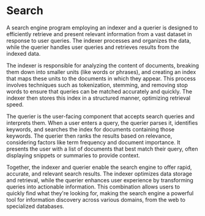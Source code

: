 # Search
A search engine program employing an indexer and a querier is designed to efficiently retrieve and present relevant information from a vast dataset in response to user queries. The indexer processes and organizes the data, while the querier handles user queries and retrieves results from the indexed data. 

The indexer is responsible for analyzing the content of documents, breaking them down into smaller units (like words or phrases), and creating an index that maps these units to the documents in which they appear. This process involves techniques such as tokenization, stemming, and removing stop words to ensure that queries can be matched accurately and quickly. The indexer then stores this index in a structured manner, optimizing retrieval speed.

The querier is the user-facing component that accepts search queries and interprets them. When a user enters a query, the querier parses it, identifies keywords, and searches the index for documents containing those keywords. The querier then ranks the results based on relevance, considering factors like term frequency and document importance. It presents the user with a list of documents that best match their query, often displaying snippets or summaries to provide context.

Together, the indexer and querier enable the search engine to offer rapid, accurate, and relevant search results. The indexer optimizes data storage and retrieval, while the querier enhances user experience by transforming queries into actionable information. This combination allows users to quickly find what they're looking for, making the search engine a powerful tool for information discovery across various domains, from the web to specialized databases.

